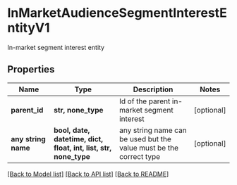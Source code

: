 # InMarketAudienceSegmentInterestEntityV1

In-market segment interest entity

## Properties
Name | Type | Description | Notes
------------ | ------------- | ------------- | -------------
**parent_id** | **str, none_type** | Id of the parent in-market segment interest | [optional] 
**any string name** | **bool, date, datetime, dict, float, int, list, str, none_type** | any string name can be used but the value must be the correct type | [optional]

[[Back to Model list]](../README.md#documentation-for-models) [[Back to API list]](../README.md#documentation-for-api-endpoints) [[Back to README]](../README.md)


